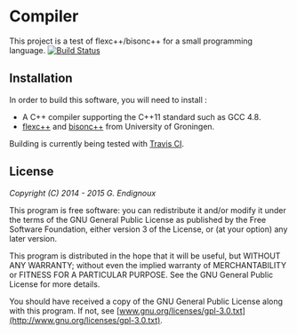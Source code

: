 # Compiler

This project is a test of flexc++/bisonc++ for a small programming language. [![Build Status](https://travis-ci.org/gendx/compiler.png?branch=master)](https://travis-ci.org/gendx/compiler)


## Installation

In order to build this software, you will need to install :
* A C++ compiler supporting the C++11 standard such as GCC 4.8.
* [flexc++](http://flexcpp.sourceforge.net/) and [bisonc++](http://bisoncpp.sourceforge.net/) from University of Groningen.

Building is currently being tested with [Travis CI](https://travis-ci.org).


## License

*Copyright (C) 2014 - 2015  G. Endignoux*

This program is free software: you can redistribute it and/or modify it under the terms of the GNU General Public License as published by the Free Software Foundation, either version 3 of the License, or (at your option) any later version.

This program is distributed in the hope that it will be useful, but WITHOUT ANY WARRANTY; without even the implied warranty of MERCHANTABILITY or FITNESS FOR A PARTICULAR PURPOSE. See the GNU General Public License for more details.

You should have received a copy of the GNU General Public License along with this program. If not, see [www.gnu.org/licenses/gpl-3.0.txt](http://www.gnu.org/licenses/gpl-3.0.txt).

